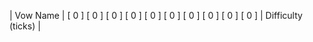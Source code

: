 | Vow Name                   | \[ 0 \] \[ 0 \] \[ 0 \] \[ 0 \] \[ 0 \] \[ 0 \] \[ 0 \] \[ 0 \] \[ 0 \] \[ 0 \] | Difficulty (ticks) | 
